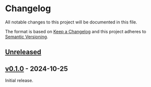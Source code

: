 # Changelog
All notable changes to this project will be documented in this file.

The format is based on [Keep a Changelog](http://keepachangelog.com/en/1.0.0/)
and this project adheres to [Semantic Versioning](http://semver.org/spec/v2.0.0.html).


## [Unreleased]
[Unreleased]: https://github.com/althonos/pysylph/compare/v0.1.0...HEAD


## [v0.1.0] - 2024-10-25
[v0.1.0]: https://github.com/althonos/pysylph/compare/3c6d23...v0.1.0

Initial release.
